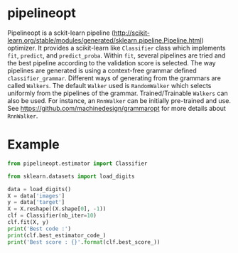 # pipelineopt

Pipelineopt is a sckit-learn pipeline (http://scikit-learn.org/stable/modules/generated/sklearn.pipeline.Pipeline.html) 
optimizer. It provides a scikit-learn like `Classifier` class which implements `fit`, `predict`, and `predict_proba`. 
Within `fit`, several pipelines are tried and the best pipeline according to the validation score is selected.
The way pipelines are generated is using a context-free grammar defined `classifier_grammar`. Different ways
of generating from the grammars are called `Walkers`. The default `Walker` used is `RandomWalker` which selects
uniformly from the pipelines of the grammar. Trained/Trainable `Walkers` can also be used. For instance, an `RnnWalker`
can be initially pre-trained and use. See https://github.com/machinedesign/grammaropt for more details about `RnnWalker`.

# Example


```python
from pipelineopt.estimator import Classifier

from sklearn.datasets import load_digits

data = load_digits()
X = data['images']
y = data['target']
X = X.reshape((X.shape[0], -1))
clf = Classifier(nb_iter=10)
clf.fit(X, y)
print('Best code :')
print(clf.best_estimator_code_)
print('Best score : {}'.format(clf.best_score_))
```
